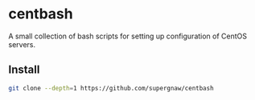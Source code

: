 # centbash
A small collection of bash scripts for setting up configuration of CentOS servers.

## Install
```bash
git clone --depth=1 https://github.com/supergnaw/centbash
```
